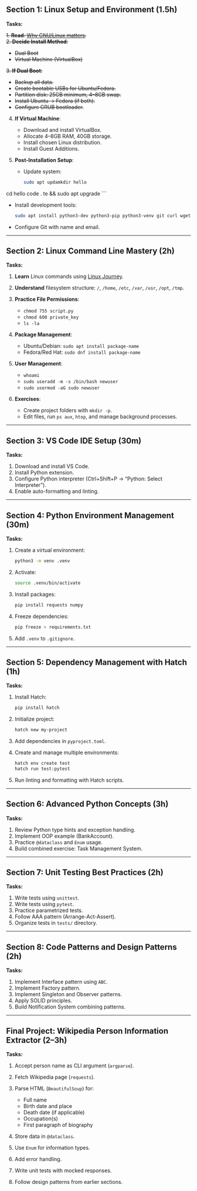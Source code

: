 ## **Section 1: Linux Setup and Environment** (1.5h)

**Tasks:**

~~1. **Read**: [Why GNU/Linux matters](https://www.gnu.org/gnu/why-gnu-linux.en.html).~~  
~~2. **Decide Install Method**:~~  
   * ~~Dual Boot~~  
   * ~~Virtual Machine (VirtualBox)~~  

~~3. **If Dual Boot**:~~  
   * ~~Backup all data.~~  
   * ~~Create bootable USBs for Ubuntu/Fedora.~~  
   * ~~Partition disk: 25GB minimum, 4–8GB swap.~~  
   * ~~Install Ubuntu → Fedora (if both).~~  
   * ~~Configure GRUB bootloader.~~  

4. **If Virtual Machine**:  
   * Download and install VirtualBox.  
   * Allocate 4–8GB RAM, 40GB storage.  
   * Install chosen Linux distribution.  
   * Install Guest Additions.  

5. **Post-Installation Setup**:  
   * Update system:  
     ```bash
     sudo apt updamkdir hello
cd hello
code .
te && sudo apt upgrade
     ```
   * Install development tools:  
     ```bash
     sudo apt install python3-dev python3-pip python3-venv git curl wget vim build-essential
     ```
   * Configure Git with name and email.

---

## **Section 2: Linux Command Line Mastery** (2h)

**Tasks:**

1. **Learn** Linux commands using [Linux Journey](https://linuxjourney.com/).  
2. **Understand** filesystem structure: `/`, `/home`, `/etc`, `/var`, `/usr`, `/opt`, `/tmp`.  
3. **Practice File Permissions**:  
   * `chmod 755 script.py`  
   * `chmod 600 private_key`  
   * `ls -la`  

4. **Package Management**:  
   * Ubuntu/Debian: `sudo apt install package-name`  
   * Fedora/Red Hat: `sudo dnf install package-name`  

5. **User Management**:  
   * `whoami`  
   * `sudo useradd -m -s /bin/bash newuser`  
   * `sudo usermod -aG sudo newuser`  

6. **Exercises**:  
   * Create project folders with `mkdir -p`.  
   * Edit files, run `ps aux`, `htop`, and manage background processes.

---

## **Section 3: VS Code IDE Setup** (30m)

**Tasks:**

1. Download and install VS Code.  
2. Install Python extension.  
3. Configure Python interpreter (Ctrl+Shift+P → “Python: Select Interpreter”).  
4. Enable auto-formatting and linting.

---

## **Section 4: Python Environment Management** (30m)

**Tasks:**

1. Create a virtual environment:  
   ```bash
   python3 -m venv .venv

2. Activate:

   ```bash
   source .venv/bin/activate
   ```
3. Install packages:

   ```bash
   pip install requests numpy
   ```
4. Freeze dependencies:

   ```bash
   pip freeze > requirements.txt
   ```
5. Add `.venv` to `.gitignore`.

---

## **Section 5: Dependency Management with Hatch** (1h)

**Tasks:**

1. Install Hatch:

   ```bash
   pip install hatch
   ```
2. Initialize project:

   ```bash
   hatch new my-project
   ```
3. Add dependencies in `pyproject.toml`.
4. Create and manage multiple environments:

   ```bash
   hatch env create test
   hatch run test:pytest
   ```
5. Run linting and formatting with Hatch scripts.

---

## **Section 6: Advanced Python Concepts** (3h)

**Tasks:**

1. Review Python type hints and exception handling.
2. Implement OOP example (BankAccount).
3. Practice `@dataclass` and `Enum` usage.
4. Build combined exercise: Task Management System.

---

## **Section 7: Unit Testing Best Practices** (2h)

**Tasks:**

1. Write tests using `unittest`.
2. Write tests using `pytest`.
3. Practice parametrized tests.
4. Follow AAA pattern (Arrange-Act-Assert).
5. Organize tests in `tests/` directory.

---

## **Section 8: Code Patterns and Design Patterns** (2h)

**Tasks:**

1. Implement Interface pattern using `ABC`.
2. Implement Factory pattern.
3. Implement Singleton and Observer patterns.
4. Apply SOLID principles.
5. Build Notification System combining patterns.

---

## **Final Project: Wikipedia Person Information Extractor** (2–3h)

**Tasks:**

1. Accept person name as CLI argument (`argparse`).

2. Fetch Wikipedia page (`requests`).

3. Parse HTML (`BeautifulSoup`) for:

   * Full name
   * Birth date and place
   * Death date (if applicable)
   * Occupation(s)
   * First paragraph of biography

4. Store data in `@dataclass`.

5. Use `Enum` for information types.

6. Add error handling.

7. Write unit tests with mocked responses.

8. Follow design patterns from earlier sections.

```
